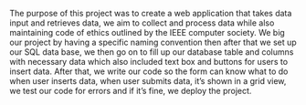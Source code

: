 The purpose of this project was to create a web application that takes data input and retrieves data, we aim to collect and process data while also maintaining code of ethics outlined by the IEEE computer society. We big our project by having a specific naming convention then after that we set up our SQL data base, we then go on to fill up our database table and columns with necessary data which also included text box and buttons for users to insert data.
After that, we write our code so the form can know what to do when user inserts data, when user submits data, it’s shown in a grid view, we test our code for errors and if it’s fine, we deploy the project.
